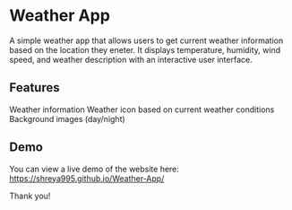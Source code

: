 # Weather App
A simple weather app that allows users to get current weather information based on the location they eneter. It displays temperature, humidity, wind speed, and weather description with an interactive user interface.

## Features
Weather information
Weather icon based on current weather conditions
Background images (day/night)

## Demo
You can view a live demo of the website here: https://shreya995.github.io/Weather-App/

Thank you!
